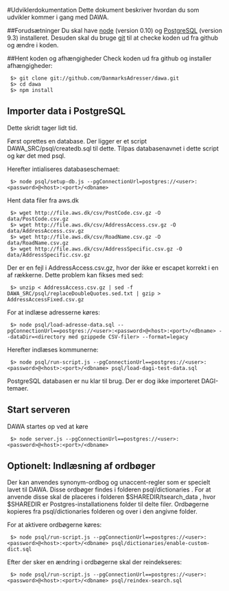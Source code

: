#Udviklerdokumentation
Dette dokument beskriver hvordan du som udvikler kommer i gang med DAWA.

##Forudsætninger
Du skal have [node](http://nodejs.org/download) (version 0.10) og [PostgreSQL](http://www.postgresql.org/download/)
(version 9.3) installeret. Desuden skal du bruge [git](http://git-scm.com) til at checke koden ud fra github og ændre i koden.

##Hent koden og afhængigheder
Check koden ud fra github og installer afhængigheder:
```
 $> git clone git://github.com/DanmarksAdresser/dawa.git
 $> cd dawa
 $> npm install
```

## Importer data i PostgreSQL
Dette skridt tager lidt tid.

Først oprettes en database. Der ligger er et script DAWA_SRC/psql/createdb.sql til dette.
Tilpas databasenavnet i dette script og kør det med psql.


Herefter intialiseres databaseschemaet:

```
 $> node psql/setup-db.js --pgConnectionUrl=postgres://<user>:<password>@<host>:<port>/<dbname>
```

Hent data filer fra aws.dk

```
 $> wget http://file.aws.dk/csv/PostCode.csv.gz -O data/PostCode.csv.gz
 $> wget http://file.aws.dk/csv/AddressAccess.csv.gz -O data/AddressAccess.csv.gz
 $> wget http://file.aws.dk/csv/RoadName.csv.gz -O data/RoadName.csv.gz
 $> wget http://file.aws.dk/csv/AddressSpecific.csv.gz -O data/AddressSpecific.csv.gz
```

Der er en fejl i AddressAccess.csv.gz, hvor der ikke er escapet korrekt i en af rækkerne. Dette problem kan fikses med sed:

```
 $> unzip < AddressAccess.csv.gz | sed -f DAWA_SRC/psql/replaceDoubleQuotes.sed.txt | gzip > AddressAccessFixed.csv.gz
```

For at indlæse adresserne køres:

```
 $> node psql/load-adresse-data.sql --pgConnectionUrl==postgres://<user>:<password>@<host>:<port>/<dbname> --dataDir=<directory med gzippede CSV-filer> --format=legacy
```

Herefter indlæses kommunerne:

```
 $> node psql/run-script.js --pgConnectionUrl==postgres://<user>:<password>@<host>:<port>/<dbname> psql/load-dagi-test-data.sql
```

PostgreSQL databasen er nu klar til brug. Der er dog ikke importeret DAGI-temaer.

## Start serveren
DAWA startes op ved at køre

```
 $> node server.js --pgConnectionUrl==postgres://<user>:<password>@<host>:<port>/<dbname>
```

## Optionelt: Indlæsning af ordbøger
Der kan anvendes synonym-ordbog og unaccent-regler som er specielt lavet til DAWA. Disse ordbøger findes i folderen psql/dictionaries .
 For at anvende disse skal de placeres i folderen $SHAREDIR/tsearch_data , hvor $SHAREDIR er Postgres-installationens folder til delte filer.
 Ordbøgerne kopieres fra psql/dictionaries folderen og over i den angivne folder.

 For at aktivere ordbøgerne køres:

 ```
  $> node psql/run-script.js --pgConnectionUrl==postgres://<user>:<password>@<host>:<port>/<dbname> psql/dictionaries/enable-custom-dict.sql
 ```

Efter der sker en ændring i ordbøgerne skal der reindekseres:

 ```
  $> node psql/run-script.js --pgConnectionUrl==postgres://<user>:<password>@<host>:<port>/<dbname> psql/reindex-search.sql
 ```
